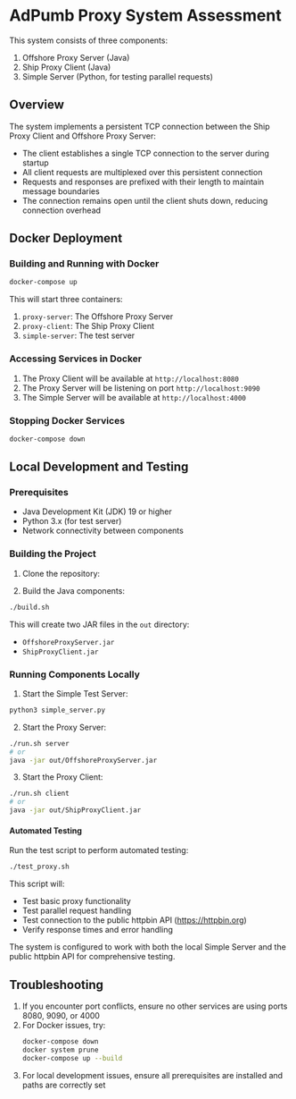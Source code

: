 # AdPumb Proxy System Assessment

This system consists of three components:

1. Offshore Proxy Server (Java)
2. Ship Proxy Client (Java)
3. Simple Server (Python, for testing parallel requests)

## Overview

The system implements a persistent TCP connection between the Ship Proxy Client and Offshore Proxy Server:

- The client establishes a single TCP connection to the server during startup
- All client requests are multiplexed over this persistent connection
- Requests and responses are prefixed with their length to maintain message boundaries
- The connection remains open until the client shuts down, reducing connection overhead

## Docker Deployment

### Building and Running with Docker

```bash
docker-compose up
```

This will start three containers:

1. `proxy-server`: The Offshore Proxy Server
2. `proxy-client`: The Ship Proxy Client
3. `simple-server`: The test server

### Accessing Services in Docker

1. The Proxy Client will be available at `http://localhost:8080`
2. The Proxy Server will be listening on port `http://localhost:9090`
3. The Simple Server will be available at `http://localhost:4000`

### Stopping Docker Services

```bash
docker-compose down
```

## Local Development and Testing

### Prerequisites

- Java Development Kit (JDK) 19 or higher
- Python 3.x (for test server)
- Network connectivity between components

### Building the Project

1. Clone the repository:

2. Build the Java components:

```bash
./build.sh
```

This will create two JAR files in the `out` directory:

- `OffshoreProxyServer.jar`
- `ShipProxyClient.jar`

### Running Components Locally

1. Start the Simple Test Server:

```bash
python3 simple_server.py
```

2. Start the Proxy Server:

```bash
./run.sh server
# or
java -jar out/OffshoreProxyServer.jar
```

3. Start the Proxy Client:

```bash
./run.sh client
# or
java -jar out/ShipProxyClient.jar
```

#### Automated Testing

Run the test script to perform automated testing:

```bash
./test_proxy.sh
```

This script will:

- Test basic proxy functionality
- Test parallel request handling
- Test connection to the public httpbin API (https://httpbin.org)
- Verify response times and error handling

The system is configured to work with both the local Simple Server and the public httpbin API for comprehensive testing.

## Troubleshooting

1. If you encounter port conflicts, ensure no other services are using ports 8080, 9090, or 4000
2. For Docker issues, try:
   ```bash
   docker-compose down
   docker system prune
   docker-compose up --build
   ```
3. For local development issues, ensure all prerequisites are installed and paths are correctly set
